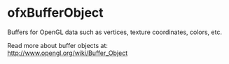 ofxBufferObject
===============

Buffers for OpenGL data such as vertices, texture coordinates, colors, etc.

Read more about buffer objects at:
http://www.opengl.org/wiki/Buffer_Object
